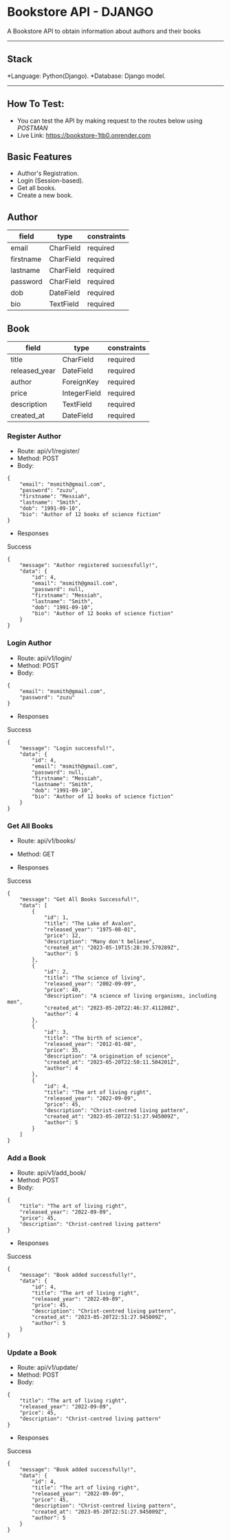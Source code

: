 # Bookstore API - DJANGO
A Bookstore API to obtain information about authors and their books

---
## Stack
*Language: Python(Django).
*Database: Django model.

---

## How To Test:
- You can test the API by making request to the routes below using *POSTMAN*
- Live Link: https://bookstore-1tb0.onrender.com

## Basic Features

- Author's Registration.
- Login (Session-based).
- Get all books.
- Create a new book.
  

## Author
| field     | type      | constraints |
| --------- | --------- | ----------- |
| email     | CharField | required    |
| firstname | CharField | required    |
| lastname  | CharField | required    |
| password  | CharField | required    |
| dob       | DateField | required    |
| bio       | TextField | required    |

## Book
| field         | type         | constraints |
| ------------- | ------------ | ----------- |
| title         | CharField    | required    |
| released_year | DateField    | required    |
| author        | ForeignKey   | required    |
| price         | IntegerField | required    |
| description   | TextField    | required    |
| created_at    | DateField    | required    |

### Register Author

- Route: api/v1/register/   
- Method: POST
- Body: 
```
{
    "email": "msmith@gmail.com",
    "password": "zuzu",
    "firstname": "Messiah",
    "lastname": "Smith",
    "dob": "1991-09-10",
    "bio": "Author of 12 books of science fiction"
}
```

- Responses

Success
```
{
    "message": "Author registered successfully!",
    "data": {
        "id": 4,
        "email": "msmith@gmail.com",
        "password": null,
        "firstname": "Messiah",
        "lastname": "Smith",
        "dob": "1991-09-10",
        "bio": "Author of 12 books of science fiction"
    }
}

```
### Login Author

- Route: api/v1/login/   
- Method: POST
- Body: 
```
{
    "email": "msmith@gmail.com",
    "password": "zuzu"
}
```

- Responses

Success
```
{
    "message": "Login successful!",
    "data": {
        "id": 4,
        "email": "msmith@gmail.com",
        "password": null,
        "firstname": "Messiah",
        "lastname": "Smith",
        "dob": "1991-09-10",
        "bio": "Author of 12 books of science fiction"
    }
}

```
### Get All Books

- Route: api/v1/books/   
- Method: GET

- Responses

Success
```
{
    "message": "Get All Books Successful!",
    "data": [
        {
            "id": 1,
            "title": "The Lake of Avalon",
            "released_year": "1975-08-01",
            "price": 12,
            "description": "Many don't believe",
            "created_at": "2023-05-19T15:28:39.579289Z",
            "author": 5
        },
        {
            "id": 2,
            "title": "The science of living",
            "released_year": "2002-09-09",
            "price": 40,
            "description": "A science of living organisms, including men",
            "created_at": "2023-05-20T22:46:37.411280Z",
            "author": 4
        },
        {
            "id": 3,
            "title": "The birth of science",
            "released_year": "2012-01-08",
            "price": 35,
            "description": "A origination of science",
            "created_at": "2023-05-20T22:50:11.504201Z",
            "author": 4
        },
        {
            "id": 4,
            "title": "The art of living right",
            "released_year": "2022-09-09",
            "price": 45,
            "description": "Christ-centred living pattern",
            "created_at": "2023-05-20T22:51:27.945009Z",
            "author": 5
        }
    ]
}

```
### Add a Book

- Route: api/v1/add_book/   
- Method: POST
- Body: 
```
{
    "title": "The art of living right",
    "released_year": "2022-09-09",
    "price": 45,
    "description": "Christ-centred living pattern"
}
```

- Responses

Success
```
{
    "message": "Book added successfully!",
    "data": {
        "id": 4,
        "title": "The art of living right",
        "released_year": "2022-09-09",
        "price": 45,
        "description": "Christ-centred living pattern",
        "created_at": "2023-05-20T22:51:27.945009Z",
        "author": 5
    }
}
```
### Update a Book

- Route: api/v1/update/   
- Method: POST
- Body: 
```
{
    "title": "The art of living right",
    "released_year": "2022-09-09",
    "price": 45,
    "description": "Christ-centred living pattern"
}
```

- Responses

Success
```
{
    "message": "Book added successfully!",
    "data": {
        "id": 4,
        "title": "The art of living right",
        "released_year": "2022-09-09",
        "price": 45,
        "description": "Christ-centred living pattern",
        "created_at": "2023-05-20T22:51:27.945009Z",
        "author": 5
    }
}
```